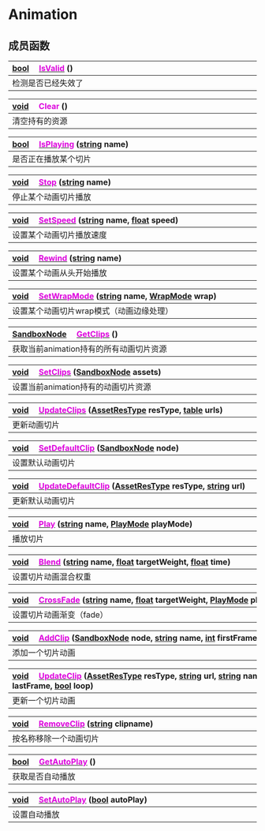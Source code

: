 # Animation

## 成员函数

|<div style="width:700px">[bool](/Api/DataType/Bool.md) &emsp;[<font color="dd00dd">IsValid</font>](/Api/Classes/Animation/Animation_F/IsValid.md) ()</div>|
|:---|
|检测是否已经失效了|

|<div style="width:700px">[void](/Api/DataType/Void.md) &emsp;<font color="dd00dd">Clear</font> ()</div>|
|:---|
|清空持有的资源|

|<div style="width:700px">[bool](/Api/DataType/Bool.md) &emsp;[<font color="dd00dd">IsPlaying</font>](/Api/Classes/Animation/Animation_F/IsPlaying.md) ([string](/Api/DataType/String.md) name)</div>|
|:---|
|是否正在播放某个切片|

|<div style="width:700px">[void](/Api/DataType/Void.md) &emsp;[<font color="dd00dd">Stop</font>](/Api/Classes/Animation/Animation_F/Stop.md) ([string](/Api/DataType/String.md) name)</div>|
|:---|
|停止某个动画切片播放|

|<div style="width:700px">[void](/Api/DataType/Void.md) &emsp;[<font color="dd00dd">SetSpeed</font>](/Api/Classes/Animation/Animation_F/SetSpeed.md) ([string](/Api/DataType/String.md) name, [float](/Api/DataType/Number.md) speed)</div>|
|:---|
|设置某个动画切片播放速度|

|<div style="width:700px">[void](/Api/DataType/Void.md) &emsp;[<font color="dd00dd">Rewind</font>](/Api/Classes/Animation/Animation_F/Rewind.md) ([string](/Api/DataType/String.md) name)</div>|
|:---|
|设置某个动画从头开始播放|

|<div style="width:700px">[void](/Api/DataType/Void.md) &emsp;[<font color="dd00dd">SetWrapMode</font>](/Api/Classes/Animation/Animation_F/SetWrapMode.md) ([string](/Api/DataType/String.md) name, [WrapMode](/Api/Enums/AnimationWrapMode.md) wrap)</div>|
|:---|
|设置某个动画切片wrap模式（动画边缘处理）|

|<div style="width:700px">[SandboxNode](/Api/Classes/Base/SandboxNode.md) &emsp;[<font color="dd00dd">GetClips</font>](/Api/Classes/Animation/Animation_F/GetClips.md) ()</div>|
|:---|
|获取当前animation持有的所有动画切片资源|

|<div style="width:700px">[void](/Api/DataType/Void.md) &emsp;[<font color="dd00dd">SetClips</font>](/Api/Classes/Animation/Animation_F/SetClips.md) ([SandboxNode](/Api/Classes/Base/SandboxNode.md) assets)</div>|
|:---|
|设置当前animation持有的动画切片资源|

|<div style="width:700px">[void](/Api/DataType/Void.md) &emsp;[<font color="dd00dd">UpdateClips</font>](/Api/Classes/Animation/Animation_F/UpdateClips.md) ([AssetResType](/Api/Enums/AssetResType.md) resType, [table](/Api/DataType/Table.md) urls)</div>|
|:---|
|更新动画切片|

|<div style="width:700px">[void](/Api/DataType/Void.md) &emsp;[<font color="dd00dd">SetDefaultClip</font>](/Api/Classes/Animation/Animation_F/SetDefaultClip.md) ([SandboxNode](/Api/Classes/Base/SandboxNode.md) node)</div>|
|:---|
|设置默认动画切片|

|<div style="width:700px">[void](/Api/DataType/Void.md) &emsp;[<font color="dd00dd">UpdateDefaultClip</font>](/Api/Classes/Animation/Animation_F/UpdateDefaultClip.md) ([AssetResType](/Api/Enums/AssetResType.md) resType, [string](/Api/DataType/String.md) url)</div>|
|:---|
|更新默认动画切片|

|<div style="width:700px">[void](/Api/DataType/Void.md) &emsp;[<font color="dd00dd">Play</font>](/Api/Classes/Animation/Animation_F/Play.md) ([string](/Api/DataType/String.md) name, [PlayMode](/Api/Enums/AnimationPlayMode.md) playMode)</div>|
|:---|
|播放切片|

|<div style="width:700px">[void](/Api/DataType/Void.md) &emsp;[<font color="dd00dd">Blend</font>](/Api/Classes/Animation/Animation_F/Blend.md) ([string](/Api/DataType/String.md) name, [float](/Api/DataType/Number.md) targetWeight, [float](/Api/DataType/Number.md) time)</div>|
|:---|
|设置切片动画混合权重|

|<div style="width:700px">[void](/Api/DataType/Void.md) &emsp;[<font color="dd00dd">CrossFade</font>](/Api/Classes/Animation/Animation_F/CrossFade.md) ([string](/Api/DataType/String.md) name, [float](/Api/DataType/Number.md) targetWeight, [PlayMode](/Api/Enums/AnimationPlayMode.md) playMode)</div>|
|:---|
|设置切片动画渐变（fade）|

|<div style="width:700px">[void](/Api/DataType/Void.md) &emsp;[<font color="dd00dd">AddClip</font>](/Api/Classes/Animation/Animation_F/AddClip.md) ([SandboxNode](/Api/Classes/Base/SandboxNode.md) node, [string](/Api/DataType/String.md) name, [int](/Api/DataType/Number.md) firstFrame, [int](/Api/DataType/Number.md) lastFrame, [bool](/Api/DataType/Bool.md) loop)</div>|
|:---|
|添加一个切片动画|

|<div style="width:700px">[void](/Api/DataType/Void.md) &emsp;[<font color="dd00dd">UpdateClip</font>](/Api/Classes/Animation/Animation_F/UpdateClip.md) ([AssetResType](/Api/Enums/AssetResType.md) resType, [string](/Api/DataType/String.md) url, [string](/Api/DataType/String.md) name, [int](/Api/DataType/Number.md) firstFrame, [int](/Api/DataType/Number.md) lastFrame, [bool](/Api/DataType/Bool.md) loop)</div>|
|:---|
|更新一个切片动画|

|<div style="width:700px">[void](/Api/DataType/Void.md) &emsp;[<font color="dd00dd">RemoveClip</font>](/Api/Classes/Animation/Animation_F/RemoveClip.md) ([string](/Api/DataType/String.md) clipname)</div>|
|:---|
|按名称移除一个动画切片|

|<div style="width:700px">[bool](/Api/DataType/Bool.md) &emsp;[<font color="dd00dd">GetAutoPlay</font>](/Api/Classes/Animation/Animation_F/GetAutoPlay.md) ()</div>|
|:---|
|获取是否自动播放|

|<div style="width:700px">[void](/Api/DataType/Void.md) &emsp;[<font color="dd00dd">SetAutoPlay</font>](/Api/Classes/Animation/Animation_F/SetAutoPlay.md) ([bool](/Api/DataType/Bool.md) autoPlay)</div>|
|:---|
|设置自动播放|

